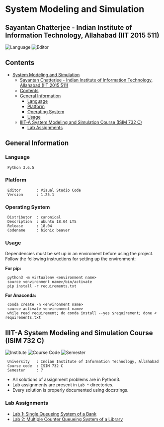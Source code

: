 # System Modeling and Simulation
## Sayantan Chatterjee - Indian Institute of Information Technology, Allahabad (IIT 2015 511)

![Language](https://img.shields.io/badge/language-Python3-brightgreen.svg) ![Editor](https://img.shields.io/badge/VS%20Code-1.25.1-blue.svg)

## Contents
- [System Modeling and Simulation](#system-modeling-and-simulation)
    - [Sayantan Chatterjee - Indian Institute of Information Technology, Allahabad (IIT 2015 511)](#sayantan-chatterjee---indian-institute-of-information-technology-allahabad-iit-2015-511)
    - [Contents](#contents)
    - [General Information](#general-information)
        - [Language](#language)
        - [Platform](#platform)
        - [Operating System](#operating-system)
        - [Usage](#usage)
    - [IIIT-A System Modeling and Simulation Course (ISIM 732 C)](#iiit-a-system-modeling-and-simulation-course-isim-732-c)
        - [Lab Assignments](#lab-assignments)

## General Information
### Language

```
 Python 3.6.5
```

### Platform

```
 Editor       : Visual Studio Code
 Version      : 1.25.1
```

### Operating System

```
 Distributor  :	canonical
 Description  :	ubuntu 18.04 LTS
 Release      :	18.04
 Codename     :	bionic beaver
```

### Usage
Dependencies must be set up in an enviroment before using the project. Follow the following instructions for setting up the environment:

**For pip:**
```
 python3 -m virtualenv <environment name>
 source <environment name>/bin/activate
 pip install -r requirements.txt
```
**For Anaconda:**
```
 conda create -n <environment name>
 source activate <environment name>
 while read requirement; do conda install --yes $requirement; done < requirements.txt
```

## IIIT-A System Modeling and Simulation Course (ISIM 732 C)
![Institute](https://img.shields.io/badge/Institute-IIITA-yellow.svg) ![Course Code](https://img.shields.io/badge/Course%20Code-ISIM732C-red.svg) ![Semester](https://img.shields.io/badge/Semester-7-teal.svg)

```
 University   : Indian Institute of Information Technology, Allahabad
 Course code  :	ISIM 732 C
 Semester     :	7
```

* All solutions of assignment problems are in Python3.
* Lab assignments are present in `Lab *` directories.
* Every solution is properly documented using docstrings.

### Lab Assignments
- [Lab 1: Single Queueing System of a Bank](https://github.com/coderIlluminatus/System-Modeling-and-Simulation/tree/master/Lab%201)
- [Lab 2: Multiple Counter Queueing System of a Library](https://github.com/coderIlluminatus/System-Modeling-and-Simulation/tree/master/Lab%202)